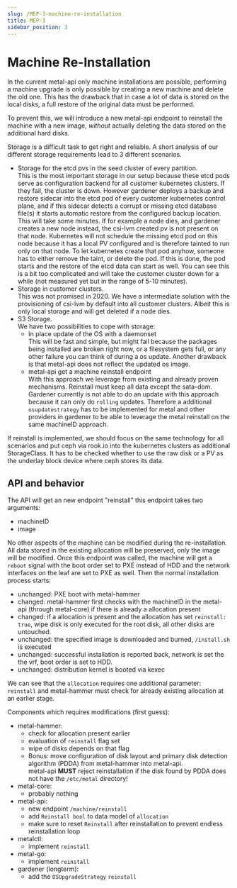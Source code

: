 ```yaml
---
slug: /MEP-3-machine-re-installation
title: MEP-3
sidebar_position: 3
---
```


# Machine Re-Installation

In the current metal-api only machine installations are possible, performing a machine upgrade is only possible by creating a new machine and delete the old one.
This has the drawback that in case a lot of data is stored on the local disks, a full restore of the original data must be performed.

To prevent this, we will introduce a new metal-api endpoint to reinstall the machine with a new image, _without_ actually deleting the data stored on the additional hard disks.

Storage is a difficult task to get right and reliable. A short analysis of our different storage requirements lead to 3 different scenarios.

- Storage for the etcd pvs in the seed cluster of every partition.  
  This is the most important storage in our setup because these etcd pods serve as configuration backend for all customer kubernetes clusters. If they fail, the cluster is down. However gardener deploys a backup and restore sidecar into the etcd pod of every customer kubernetes control plane, and if this sidecar detects a corrupt or missing etcd database file(s) it starts automatic restore from the configured backup location. This will take some minutes. If for example a node dies, and gardener creates a new node instead, the csi-lvm created pv is not present on that node. Kubernetes will not schedule the missing etcd pod on this node because it has a local PV configured and is therefore tainted to run only on that node. To let kubernetes create that pod anyhow, someone has to either remove the taint, or delete the pod. If this is done, the pod starts and the restore of the etcd data can start as well. You can see this is a bit too complicated and will take the customer cluster down for a while (not measured yet but in the range of 5-10 minutes).
- Storage in customer clusters.  
  This was not promised in 2020. We have a intermediate solution with the provisioning of csi-lvm by default into all customer clusters. Albeit this is only local storage and will get deleted if a node dies.
- S3 Storage.  
  We have two possibilities to cope with storage:
  - In place update of the OS with a daemonset  
    This will be fast and simple, but might fail because the packages being installed are broken right now, or a filesystem gets full, or any other failure you can think of during a os update. Another drawback is that metal-api does not reflect the updated os image.
  - metal-api get a machine reinstall endpoint  
    With this approach we leverage from existing and already proven mechanisms. Reinstall must keep all data except the sata-dom. Gardener currently is not able to do an update with this approach because it can only do `rolling` updates. Therefore a additional `osupdatestrategy` has to be implemented for metal and other providers in gardener to be able to leverage the metal reinstall on the same machineID approach.

If reinstall is implemented, we should focus on the same technology for all scenarios and put ceph via rook.io into the kubernetes clusters as additional StorageClass. It has to be checked whether to use the raw disk or a PV as the underlay block device where ceph stores its data.

## API and behavior

The API will get an new endpoint "reinstall" this endpoint takes two arguments:

- machineID
- image

No other aspects of the machine can be modified during the re-installation. All data stored in the existing allocation will be preserved, only the image will be modified.
Once this endpoint was called, the machine will get a `reboot` signal with the boot order set to PXE instead of HDD and the network interfaces on the leaf are set to PXE as well. Then the normal installation process starts:

- unchanged: PXE boot with metal-hammer
- changed: metal-hammer first checks with the machineID in the metal-api (through metal-core) if there is already a allocation present
- changed: if a allocation is present and the allocation has set `reinstall: true`, wipe disk is only executed for the root disk, all other disks are untouched.
- unchanged: the specified image is downloaded and burned, `/install.sh` is executed
- unchanged: successful installation is reported back, network is set the the vrf, boot order is set to HDD.
- unchanged: distribution kernel is booted via kexec

We can see that the `allocation` requires one additional parameter: `reinstall` and metal-hammer must check for already existing allocation at an earlier stage.

Components which requires modifications (first guess):

- metal-hammer:
  - check for allocation present earlier
  - evaluation of `reinstall` flag set
  - wipe of disks depends on that flag
  - Bonus: move configuration of disk layout and primary disk detection algorithm (PDDA) from metal-hammer into metal-api.  
    metal-api **MUST** reject reinstallation if the disk found by PDDA does not have the `/etc/metal` directory!
- metal-core:
  - probably nothing
- metal-api:
  - new endpoint `/machine/reinstall`
  - add `Reinstall bool` to data model of `allocation`
  - make sure to reset `Reinstall` after reinstallation to prevent endless reinstallation loop
- metalctl:
  - implement `reinstall`
- metal-go:
  - implement `reinstall`
- gardener (longterm):
  - add the `OSUpgradeStrategy` `reinstall`
